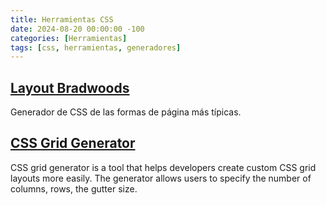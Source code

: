 ```yaml
---
title: Herramientas CSS
date: 2024-08-20 00:00:00 -100
categories: [Herramientas]
tags: [css, herramientas, generadores]
---
```


## [Layout Bradwoods](https://layout.bradwoods.io/)

Generador de CSS de las formas de página más típicas.

## [CSS Grid Generator](https://cssgridgenerator.io/)

CSS grid generator is a tool that helps developers create custom CSS grid layouts more easily. The generator allows users to specify the number of columns, rows, the gutter size.
